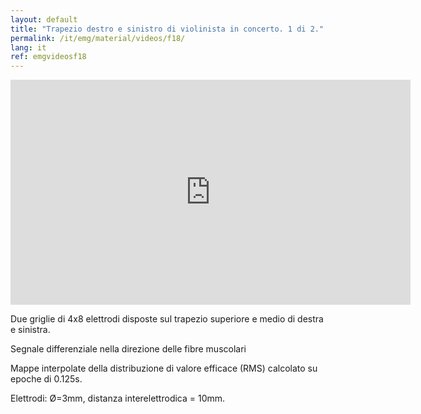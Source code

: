 ```yaml
---
layout: default
title: "Trapezio destro e sinistro di violinista in concerto. 1 di 2."
permalink: /it/emg/material/videos/f18/
lang: it
ref: emgvideosf18
---
```


<iframe width="640" height="360" src="https://www.youtube.com/embed/-TdZ0NRBbpk?rel=0&amp;showinfo=0" frameborder="0" gesture="media" allow="encrypted-media" allowfullscreen></iframe>

Due griglie di 4x8 elettrodi disposte sul trapezio superiore e medio di destra e  sinistra. 

Segnale differenziale nella direzione delle fibre muscolari

Mappe interpolate della distribuzione di valore efficace (RMS) calcolato su epoche di 0.125s.

Elettrodi: Ø=3mm, distanza interelettrodica = 10mm.